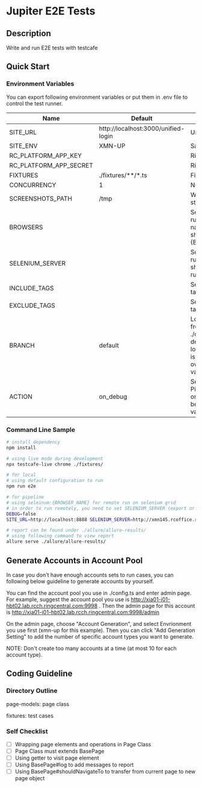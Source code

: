 # Jupiter E2E Tests #

## Description ##
Write and run E2E tests with testcafe

## Quick Start ##

### Environment Variables ###
You can export following environment variables or put them in .env file to control the test runner.

| Name                   | Default                             | Usage                                                        | Example                                                      |
| ---------------------- | ----------------------------------- | ------------------------------------------------------------ | ------------------------------------------------------------ |
| SITE_URL               | http://localhost:3000/unified-login | Url to test.                                                 |                                                              |
| SITE_ENV               | XMN-UP                              | Sandbox to use.                                              |                                                              |
| RC_PLATFORM_APP_KEY    |                                     | Ringcentral sdk credential                                   |                                                              |
| RC_PLATFORM_APP_SECRET |                                     | Ringcentral sdk credential                                   |                                                              |
| FIXTURES               | ./fixtures/\*\*/\*.ts               | Fixtures to run.                                             |                                                              |
| CONCURRENCY            | 1                                   | Number of workers.                                           |                                                              |
| SCREENSHOTS_PATH       | /tmp                                | Where screenshots are stored.                                |                                                              |
| BROWSERS               |                                     | Select browsers to run. To run on Selenium Grid, the name pattern of browsers should be selenium:{BRPWSER_NAME}. | valid values are: selenium:chrome, selenium:firefox, selenium: internet explorer, selenium: MicrosoftEdge |
| SELENIUM_SERVER        |                                     | Selenium grid server to run cases on. Pipeline should use this option to run on remove browsers. | http://xmn145.rcoffice.ringcentral.com:4444/wd/hub           |
| INCLUDE_TAGS           |                                     | Select cases to run by tags.                                 | P0,P1                                                        |
| EXCLUDE_TAGS           |                                     | Select cases not to run by tags.                             | P2,P3                                                        |
| BRANCH                 | default                             | Load execution strategy from ./configs/${BRANCH}.json, default config will be loaded if specific strategy is not found. Can be overwrote by other env vars. | e2e/maintenance                                              |
| ACTION                 | on_debug                            | Select strategy by action. Pipeline should use either on_push or on_merge. Can be overwrote by other env vars. | valid values are: on_push, on_merge, on_debug                |

### Command Line Sample ###
```bash
# install dependency
npm install

# using live mode during development
npx testcafe-live chrome ./fixtures/

# for local
# using default configuration to run
npm run e2e

# for pipeline
# using seleinum:{BROWSER_NAME} for remote run on selenium grid
# in order to run remotely, you need to set SELENIUM_SERVER (export or put it in .env)
DEBUG=false 
SITE_URL=http://localhost:8888 SELENIUM_SERVER=http://xmn145.rcoffice.ringcentral.com:4444/wd/hub ACTION='on_merge' BRANCH='your_branch_name' npm run e2e

# report can be found under ./allure/allure-results/
# using following command to view report
allure serve ./allure/allure-results/
```

## Generate Accounts in Account Pool

In case you don't have enough accounts sets to run cases, you can following below guideline to generate accounts by yourself.

You can find the account pool you use in ./config.ts and enter admin page. For example, suggest the account pool you use is http://xia01-i01-hbt02.lab.rcch.ringcentral.com:9998 . Then the admin page for this account is http://xia01-i01-hbt02.lab.rcch.ringcentral.com:9998/admin

On the admin page, choose "Account Generation",  and select Envrionment you use first (xmn-up for this example). Then you can click "Add Generation Setting"  to add the number of specific account types you want to generate. 

NOTE: Don't create too many accounts at a time (at most 10 for each account type).

## Coding Guideline ##

### Directory Outline ###
page-models: page class

fixtures: test cases

### Self Checklist ###
- [ ] Wrapping page elements and operations in Page Class
- [ ] Page Class must extends BasePage
- [ ] Using getter to visit page element
- [ ] Using BasePage#log to add messages to report
- [ ] Using BasePage#shouldNavigateTo to transfer from current page to new page object
